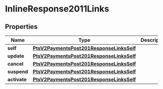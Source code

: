 
# InlineResponse2011Links

## Properties
Name | Type | Description | Notes
------------ | ------------- | ------------- | -------------
**self** | [**PtsV2PaymentsPost201ResponseLinksSelf**](PtsV2PaymentsPost201ResponseLinksSelf.md) |  |  [optional]
**update** | [**PtsV2PaymentsPost201ResponseLinksSelf**](PtsV2PaymentsPost201ResponseLinksSelf.md) |  |  [optional]
**cancel** | [**PtsV2PaymentsPost201ResponseLinksSelf**](PtsV2PaymentsPost201ResponseLinksSelf.md) |  |  [optional]
**suspend** | [**PtsV2PaymentsPost201ResponseLinksSelf**](PtsV2PaymentsPost201ResponseLinksSelf.md) |  |  [optional]
**activate** | [**PtsV2PaymentsPost201ResponseLinksSelf**](PtsV2PaymentsPost201ResponseLinksSelf.md) |  |  [optional]




